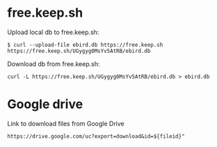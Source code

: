 # free.keep.sh

Upload local db to free.keep.sh:
```console
$ curl --upload-file ebird.db https://free.keep.sh
https://free.keep.sh/UGygyg0MsYv5AtRB/ebird.db
```

Download db from free.keep.sh:
```console
curl -L https://free.keep.sh/UGygyg0MsYv5AtRB/ebird.db > ebird.db
```

# Google drive
Link to download files from Google Drive
```
https://drive.google.com/uc?export=download&id=${fileid}"
```